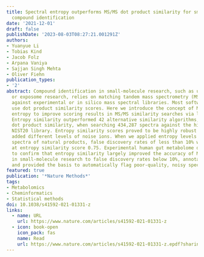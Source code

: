 ```yaml
---
title: Spectral entropy outperforms MS/MS dot product similarity for small-molecule
  compound identification
date: '2021-12-01'
draft: false
publishDate: '2023-08-03T08:27:21.001291Z'
authors:
- Yuanyue Li
- Tobias Kind
- Jacob Folz
- Arpana Vaniya
- Sajjan Singh Mehta
- Oliver Fiehn
publication_types:
- '2'
abstract: Compound identification in small-molecule research, such as untargeted metabolomics
  or exposome research, relies on matching tandem mass spectrometry (MS/MS) spectra
  against experimental or in silico mass spectral libraries. Most software programs
  use dot product similarity scores. Here we introduce the concept of MS/MS spectral
  entropy to improve scoring results in MS/MS similarity searches via library matching.
  Entropy similarity outperformed 42 alternative similarity algorithms, including
  dot product similarity, when searching 434,287 spectra against the high-quality
  NIST20 library. Entropy similarity scores proved to be highly robust even when we
  added different levels of noise ions. When we applied entropy levels to 37,299 experimental
  spectra of natural products, false discovery rates of less than 10% were observed
  at entropy similarity score 0.75. Experimental human gut metabolome data were used
  to confirm that entropy similarity largely improved the accuracy of MS-based annotations
  in small-molecule research to false discovery rates below 10%, annotated new compounds
  and provided the basis to automatically flag poor-quality, noisy spectra.
featured: true
publication: '*Nature Methods*'
tags:
- Metabolomics
- Cheminformatics
- Statistical methods
doi: 10.1038/s41592-021-01331-z
links:
  - name: URL
    url: https://www.nature.com/articles/s41592-021-01331-z
  - icon: book-open
    icon_pack: fas
    name: Read
    url: https://www.nature.com/articles/s41592-021-01331-z.epdf?sharing_token=MkLnb_sSuFHJYPCGrZZVi9RgN0jAjWel9jnR3ZoTv0P202SrTgG-3hC-Uiv27rI5rT_PoOqyC1xYpq2-R2ouPIhxXKpIodpezvTs70Y3Bbk5kqCySTAVUnm6ueeg7KMXSWqfO0c8lSztyC6K9iuaNFjCUathzGTDadGrwMc9sE0%3D
---
```



